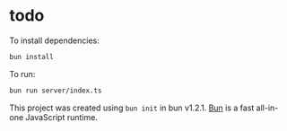 # todo

To install dependencies:

```bash
bun install
```

To run:

```bash
bun run server/index.ts
```

This project was created using `bun init` in bun v1.2.1. [Bun](https://bun.sh) is a fast all-in-one JavaScript runtime.
